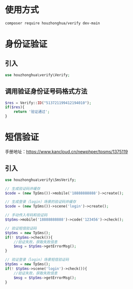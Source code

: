 # 使用方式

```bash
composer require houzhonghua/verify dev-main
```

身份证验证
=============

## 引入

```php
use houzhonghua\verify\Verify;
```

## 调用验证身份证号码格式方法
```php
$res = Verify::ID("513721199412194010");
if($res){
    return '验证通过';
}
```

短信验证
===========

手册地址：https://www.kancloud.cn/newphper/tpsms/1375119

## 引入
```php
use houzhonghua\verify\SmsVerify;
```

```php
// 生成验证码并缓存
$code = (new TpSms())->mobile('18888888888')->create();

// 生成登录（login）场景的验证码并缓存
$code = (new TpSms())->scene('login')->create();

// 手动传入号码和验证码
$tpSms->mobile('18888888888')->code('123456')->check();

// 验证短信验证码
$tpSms = new TpSms();
if(! $tpSms->check()){
    //验证失败，获取失败信息
    $msg = $tpSms->getErrorMsg();
}

// 验证登录（login）场景短信验证码
$tpSms = new TpSms();
if(! $tpSms->scene('login')->check()){
    //验证失败，获取失败信息
    $msg = $tpSms->getErrorMsg();
}
```